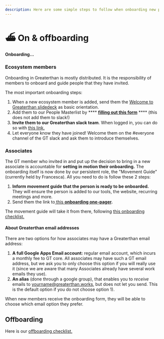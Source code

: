 ```yaml
---
description: Here are some simple steps to follow when onboarding new people to GT.
---
```


# ⛴ On & offboarding

#### Onboarding...

### Ecosystem members

Onboarding in Greaterthan is mostly distributed. It is the responsibility of members to onboard and guide people that they have invited.&#x20;

The most important onboarding steps:&#x20;

1. When a new ecosystem member is added, send them the [Welcome to Greaterthan slidedeck](https://docs.google.com/presentation/d/1rFSGgnr78lhhy5qUJU2nRUVO1Xro84iDbriAotjiRV0/edit#slide=id.p21) as basic orientation.&#x20;
2. Add them to our People Masterlist by **** [**filling out this form**](https://airtable.com/shrsRwYaxNOLaN46o) **** (this does not add them to slack!)
3. **Invite them to our Greaterthan slack team**. When logged in, you can do so with [this link. ](https://greaterfinance.slack.com/admin/invites)
4. Let everyone know they have joined! Welcome them on the #everyone channel of the GT slack and ask them to introduce themselves.&#x20;

### Associates

The GT member who invited in and put up the decision to bring in a new associate is accountable for **setting in motion their onboarding.** The onboarding itself is now done by our persistent role, the "Movement Guide" (currently held by Francesca). All you need to do is follow these 2 steps:&#x20;

1. **Inform movement guide that the person is ready to be onboarded.** They will ensure the person is added to our tools, the website, recurring meetings and more.&#x20;
2. Send them the link to[ this **onboarding one-pager**](https://docs.google.com/document/d/1Qij7\_XeBFWugVHX0m1mOg7rArwORcWDnkptbYgASLFY/edit)**.**

The movement guide will take it from there, following [this onboarding checklist.](https://docs.google.com/document/d/1IaLdXaXYWuCAGk-mG3gPXOwAAcJtJxpcDEi0heuGP9U/edit)

#### About Greaterthan email addresses

There are two options for how associates may have a Greaterthan email address:

1. **A full Google Apps Email account:** regular email account, which incurs a monthly fee to GT core. All associates may have such a GT email address, but we ask you to only choose this option if you will really use it (since we are aware that many Associates already have several work emails they use). &#x20;
2. **An alias** (done through a google group), that enables you to _receive_ emails to yourname@greaterthan.works, but does not let you send. This is the default option if you do not choose option 1).

When new members receive the onboarding form, they will be able to choose which email option they prefer.



## Offboarding

Here is our [offboarding checklist. ](https://docs.google.com/document/d/1bT3EXJSD-oTWouHSprullebs6bbxAMzyt\_UnJD3PYn8/edit)

